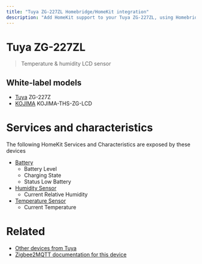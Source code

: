 ```yaml
---
title: "Tuya ZG-227ZL Homebridge/HomeKit integration"
description: "Add HomeKit support to your Tuya ZG-227ZL, using Homebridge, Zigbee2MQTT and homebridge-z2m."
---
```

<!---
This file has been GENERATED using src/docgen/docgen.ts
DO NOT EDIT THIS FILE MANUALLY!
-->
# Tuya ZG-227ZL
> Temperature & humidity LCD sensor


## White-label models
* [Tuya](../index.md#tuya) ZG-227Z
* [KOJIMA](../index.md#kojima) KOJIMA-THS-ZG-LCD

# Services and characteristics
The following HomeKit Services and Characteristics are exposed by
these devices

* [Battery](../../battery.md)
  * Battery Level
  * Charging State
  * Status Low Battery
* [Humidity Sensor](../../sensors.md)
  * Current Relative Humidity
* [Temperature Sensor](../../sensors.md)
  * Current Temperature


# Related
* [Other devices from Tuya](../index.md#tuya)
* [Zigbee2MQTT documentation for this device](https://www.zigbee2mqtt.io/devices/ZG-227ZL.html)